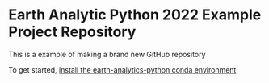 # Earth Analytic Python 2022 Example Project Repository
This is a example of making a brand new GitHub repository

To get started, [install the earth-analytics-python conda environment](https://www.earthdatascience.org/workshops/setup-earth-analytics-python/setup-git-bash-conda/)